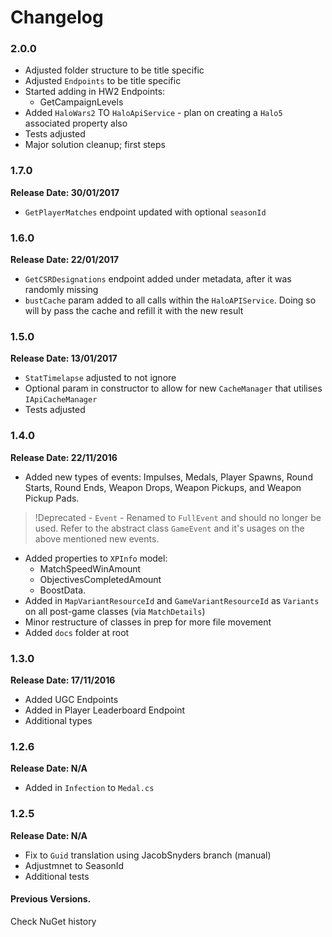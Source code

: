 # Changelog

### 2.0.0
- Adjusted folder structure to be title specific
- Adjusted `Endpoints` to be title specific
- Started adding in HW2 Endpoints:
  - GetCampaignLevels
- Added `HaloWars2` TO `HaloApiService` - plan on creating a `Halo5` associated property also
- Tests adjusted
- Major solution cleanup; first steps

### 1.7.0
**Release Date: 30/01/2017**
- `GetPlayerMatches` endpoint updated with optional `seasonId`

### 1.6.0
**Release Date: 22/01/2017**
- `GetCSRDesignations` endpoint added under metadata, after it was randomly missing
- `bustCache` param added to all calls within the `HaloAPIService`. Doing so will by pass the cache and refill it with the new result

### 1.5.0
**Release Date: 13/01/2017**
- `StatTimelapse` adjusted to not ignore
- Optional param in constructor to allow for new `CacheManager` that utilises `IApiCacheManager`
- Tests adjusted

### 1.4.0
**Release Date: 22/11/2016**
- Added new types of events: Impulses, Medals, Player Spawns, Round Starts, Round Ends, Weapon Drops, Weapon Pickups, and Weapon Pickup Pads.
> !Deprecated - `Event` - Renamed to `FullEvent` and should no longer be used. Refer to the abstract class `GameEvent` and it's usages on the above mentioned new events.
- Added properties to `XPInfo` model:
  - MatchSpeedWinAmount
  - ObjectivesCompletedAmount
  - BoostData.
- Added in `MapVariantResourceId` and `GameVariantResourceId` as `Variants` on all post-game classes (via `MatchDetails`)
- Minor restructure of classes in prep for more file movement
- Added `docs` folder at root

### 1.3.0
**Release Date: 17/11/2016**
- Added UGC Endpoints
- Added in Player Leaderboard Endpoint
- Additional types

### 1.2.6
**Release Date: N/A**
- Added in `Infection` to `Medal.cs`

### 1.2.5
**Release Date: N/A**
- Fix to `Guid` translation using JacobSnyders branch (manual)
- Adjustmnet to SeasonId
- Additional tests

#### Previous Versions.
Check NuGet history
